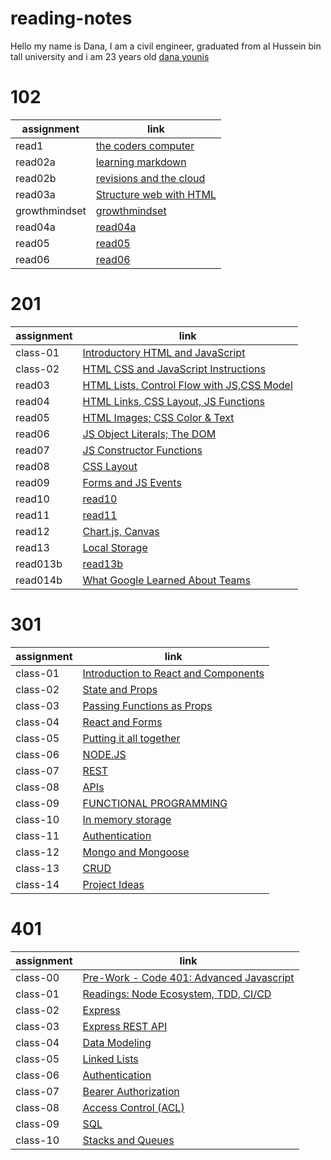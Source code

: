 # reading-notes
Hello my name is Dana, I am a civil engineer, graduated from al Hussein bin tall university and i am 23 years old
[dana younis](https://github.com/dana-younis)





# 102
| assignment     | link                                       | 
| --------       | ----------                                 | 
| read1          | [the coders computer](102/read1.md)        | 
| read02a        | [learning markdown](102/read02b.md)        | 
| read02b        | [revisions and the cloud](102/read02b.md)  | 
| read03a        | [Structure web  with HTML](102/read03a.md) | 
|growthmindset   | [growthmindset](102/growthmindset.md)      | 
|read04a         | [read04a](102/read04a.md)                  |
|read05          | [read05](102/read05.md)                    |
|read06          | [read06](102/read06.md)                    |








# 201 
| assignment     | link                                                        | 
| --------       | ----------                                                  | 
| class-01       |[Introductory HTML and JavaScript](201/class-01.md)          | 
| class-02       |[HTML CSS and JavaScript Instructions](201/class-02.md)      | 
| read03         |[ HTML Lists, Control Flow with JS,CSS Model](201/read03.md) | 
| read04         |[HTML Links, CSS Layout, JS Functions](201/read04.md)        | 
| read05         | [ HTML Images; CSS Color & Text](201/read05.md)             | 
| read06         | [JS Object Literals; The DOM](201/read06.md)                |
| read07         | [JS Constructor Functions](201/read07.md)                   |
| read08         | [CSS Layout](201/read08.md)                                 | 
| read09         | [Forms and JS Events](201/read09.md)                        | 
| read10         | [read10](201/read10.md)                                     | 
| read11         | [read11](201/read11.md)                                     | 
| read12         | [Chart.js, Canvas](201/read12.md)                           | 
| read13         | [Local Storage](201/read13.md)                              |
| read013b       | [read13b](201/read13b.md)                                   |
| read014b       | [What Google Learned About Teams](201/read14b.md)           |

















# 301

| assignment     | link                                                               | 
| --------       | ----------                                                         | 
| class-01       | [Introduction to React and Components](301/Class-01.md)            | 
| class-02       | [State and Props](301/class-02.md)                                 | 
| class-03       | [Passing Functions as Props](301/class-03.md)                      | 
| class-04       | [React and Forms](301/class-04.md)                                 | 
| class-05       | [Putting it all together](301/Class-05.md)                         | 
| class-06       | [NODE.JS](301/Class-06.md)                                         | 
| class-07       | [REST](301/Class-07.md)                                            | 
| class-08       | [APIs](301/class-08.md)                                            | 
| class-09       | [FUNCTIONAL PROGRAMMING](301/class-09.md)                          | 
| class-10       | [In memory storage](301/class-10.md)                               | 
| class-11       | [Authentication](301/class-11.md)                                  |  
| class-12       | [Mongo and Mongoose](301/class-12.md)                              | 
| class-13       | [CRUD](301/class-13.md)                                            | 
| class-14       | [Project Ideas](301/class-14.md)                                   | 





# 401

| assignment     | link                                                               | 
| --------       | ----------                                                         | 
| class-00       | [Pre-Work - Code 401: Advanced Javascript ](401/PreWork.md)        | 
| class-01       | [Readings: Node Ecosystem, TDD, CI/CD](401/class-01.md)            | 
| class-02       | [Express ](401/class-02.md)                                        | 
| class-03       | [Express REST API ](401/class-03.md)                               | 
| class-04       | [Data Modeling ](401/class-04.md)                                  | 
| class-05       | [ Linked Lists ](401/class-05.md)                                  | 
| class-06       | [ Authentication ](401/class-06.md)                                | 
| class-07       | [Bearer Authorization ](401/class-07.md)                           | 
| class-08       | [Access Control (ACL)](401/class-08.md)                            | 
| class-09       | [SQL](401/class-09.md)                                             | 
| class-10       | [Stacks and Queues](401/class-10.md)                               | 










